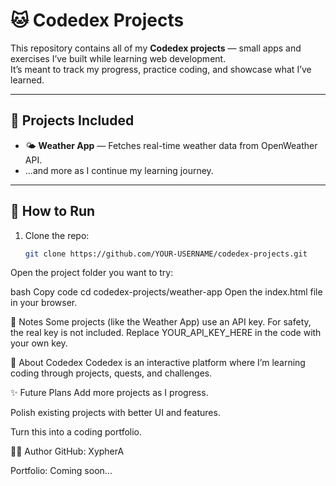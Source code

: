 # 🐱 Codedex Projects

This repository contains all of my **Codedex projects** — small apps and exercises I’ve built while learning web development.  
It’s meant to track my progress, practice coding, and showcase what I’ve learned.

---

## 📂 Projects Included
- 🌤️ **Weather App** — Fetches real-time weather data from OpenWeather API.  
- ...and more as I continue my learning journey.

---

## 🚀 How to Run
1. Clone the repo:
   ```bash
   git clone https://github.com/YOUR-USERNAME/codedex-projects.git
Open the project folder you want to try:

bash
Copy code
cd codedex-projects/weather-app
Open the index.html file in your browser.

🔑 Notes
Some projects (like the Weather App) use an API key.
For safety, the real key is not included. Replace YOUR_API_KEY_HERE in the code with your own key.

📖 About Codedex
Codedex is an interactive platform where I’m learning coding through projects, quests, and challenges.

✨ Future Plans
Add more projects as I progress.

Polish existing projects with better UI and features.

Turn this into a coding portfolio.

🧑‍💻 Author
GitHub: XypherA

Portfolio: Coming soon...

